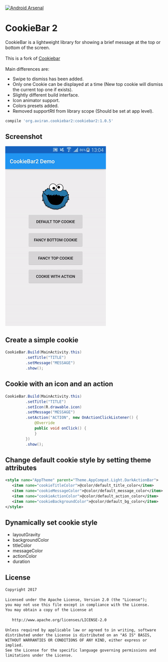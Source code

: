 [![Android Arsenal](https://img.shields.io/badge/Android%20Arsenal-CookieBar2-brightgreen.svg?style=flat)](https://android-arsenal.com/details/1/6122)

CookieBar 2
===============
CookieBar is a lightweight library for showing a brief message at the top or bottom of the screen.<br/><br/>
This is a fork of <a href="https://github.com/liuguangqiang/CookieBar/">Cookiebar</a><br/><br/>
Main differences are:

* Swipe to dismiss has been added.
* Only one Cookie can be displayed at a time (New top cookie will dismiss the current top one if exists).
* Slightly different build interface.
* Icon animator support.
* Colors presets added.
* Removed supportRtl from library scope (Should be set at app level).

```gradle
compile 'org.aviran.cookiebar2:cookiebar2:1.0.5'
```

## Screenshot
<img src="https://raw.githubusercontent.com/AviranAbady/storage/master/cookiebar2.gif">

## Create a simple cookie
```java
CookieBar.Build(MainActivity.this)
         .setTitle("TITLE")
         .setMessage("MESSAGE")
         .show();
```

## Cookie with an icon and an action
```java
CookieBar.Build(MainActivity.this)
         .setTitle("TITLE")
         .setIcon(R.drawable.icon)
         .setMessage("MESSAGE")
         .setAction("ACTION", new OnActionClickListener() {
             @Override
             public void onClick() {
             }
         })
         .show();
```

## Change default cookie style by setting theme attributes

```xml
<style name="AppTheme" parent="Theme.AppCompat.Light.DarkActionBar">
   <item name="cookieTitleColor">@color/default_title_color</item>
   <item name="cookieMessageColor">@color/default_message_color</item>
   <item name="cookieActionColor">@color/default_action_color</item>
   <item name="cookieBackgroundColor">@color/default_bg_color</item>
</style>
```

## Dynamically set cookie style
 * layoutGravity
 * backgroundColor
 * titleColor
 * messageColor
 * actionColor
 * duration

## License

    Copyright 2017

    Licensed under the Apache License, Version 2.0 (the "License");
    you may not use this file except in compliance with the License.
    You may obtain a copy of the License at

       http://www.apache.org/licenses/LICENSE-2.0

    Unless required by applicable law or agreed to in writing, software
    distributed under the License is distributed on an "AS IS" BASIS,
    WITHOUT WARRANTIES OR CONDITIONS OF ANY KIND, either express or implied.
    See the License for the specific language governing permissions and
    limitations under the License.
